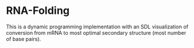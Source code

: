 # RNA-Folding
This is a dynamic programming implementation with an SDL visualization of conversion from mRNA to most optimal secondary structure (most number of base pairs).
